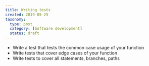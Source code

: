 ```yaml
---
title: Writing tests
created: 2019-05-25
taxonomy:
  type: post
  category: [Software development]
  status: draft
---
```


* Write a test that tests the common case usage of your function
* Write tests that cover edge cases of your function
* Write tests to cover all statements, branches, paths

